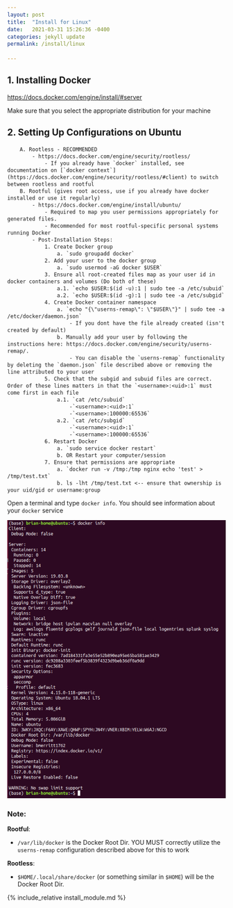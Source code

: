 ```yaml
---
layout: post
title:  "Install for Linux"
date:   2021-03-31 15:26:36 -0400
categories: jekyll update
permalink: /install/linux

---
```


## 1. Installing Docker

https://docs.docker.com/engine/install/#server

Make sure that you select the appropriate distribution for your machine

## 2. Setting Up Configurations on Ubuntu
		A. Rootless - RECOMMENDED 
			- https://docs.docker.com/engine/security/rootless/
				- If you already have `docker` installed, see documentation on [`docker context`](https://docs.docker.com/engine/security/rootless/#client) to switch between rootless and rootful
		B. Rootful (gives root access, use if you already have docker installed or use it regularly)
			- https://docs.docker.com/engine/install/ubuntu/
				- Required to map you user permissions appropriately for generated files.
				- Recommended for most rootful-specific personal systems running Docker
			- Post-Installation Steps:
				1. Create Docker group
					a. `sudo groupadd docker`
				2. Add your user to the docker group
					a. `sudo usermod -aG docker $USER`
				3. Ensure all root-created files map as your user id in docker containers and volumes (Do both of these)
					a.1. `echo $USER:$(id -u):1 | sudo tee -a /etc/subuid`
					a.2. `echo $USER:$(id -g):1 | sudo tee -a /etc/subgid`
				4. Create Docker container namespace
					a. `echo "{\"userns-remap\": \"$USER\"}" | sudo tee -a /etc/docker/daemon.json`
						- If you dont have the file already created (isn't created by default)
					b. Manually add your user by following the instructions here: https://docs.docker.com/engine/security/userns-remap/.
						- You can disable the `userns-remap` functionality by deleting the `daemon.json` file described above or removing the line attributed to your user
				5. Check that the subgid and subuid files are correct. Order of these lines matters in that the `<username>:<uid>:1` must come first in each file
					a.1. `cat /etc/subuid`
						-`<username>:<uid>:1`
						-`<username>:100000:65536`
					a.2. `cat /etc/subgid`
						-`<username>:<uid>:1`
						-`<username>:100000:65536` 
				6. Restart Docker 
					a. `sudo service docker restart`
					b. OR Restart your computer/session
				7. Ensure that permissions are appropriate
					a. `docker run -v /tmp:/tmp nginx echo 'test' > /tmp/test.txt`
					b. ls -lht /tmp/test.txt <-- ensure that ownership is your uid/gid or username:group

Open a terminal and type `docker info`. You should see information about your `docker` service

![Step 1](/assets/img/docker_info.PNG "Title")

### Note:

**Rootful**:
- `/var/lib/docker` is the Docker Root Dir. YOU MUST correctly utilize the `userns-remap` configuration described above for this to work

**Rootless**:
- `$HOME/.local/share/docker` (or something similar in `$HOME`) will be the Docker Root Dir. 


{% include_relative install_module.md %}




